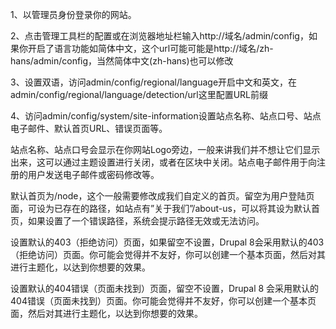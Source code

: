 
1、以管理员身份登录你的网站。

2、点击管理工具栏的配置或在浏览器地址栏输入http://域名/admin/config，如果你开启了语言功能如简体中文，这个url可能可能是http://域名/zh-hans/admin/config，当然简体中文(zh-hans)也可以修改

3、设置双语，访问admin/config/regional/language开启中文和英文，在admin/config/regional/language/detection/url这里配置URL前缀

4、访问admin/config/system/site-information设置站点名称、站点口号、站点电子邮件、默认首页URL、错误页面等。

站点名称、站点口号会显示在你网站Logo旁边，一般来讲我们并不想让它们显示出来，这可以通过主题设置进行关闭，或者在区块中关闭。站点电子邮件用于向注册的用户发送电子邮件或密码修改等。

默认首页为/node，这个一般需要修改成我们自定义的首页。留空为用户登陆页面，可设为已存在的路径，如站点有”关于我们”/about-us，可以将其设为默认首页，如果设置了一个错误路径，系统会提示路径无效或无法访问。

设置默认的403（拒绝访问）页面，如果留空不设置，Drupal 8会采用默认的403（拒绝访问）页面。你可能会觉得并不友好，你可以创建一个基本页面，然后对其进行主题化，以达到你想要的效果。

设置默认的404错误（页面未找到）页面，留空不设置，Drupal 8 会采用默认的404错误（页面未找到）页面。你可能会觉得并不友好，你可以创建一个基本页面，然后对其进行主题化，以达到你想要的效果。